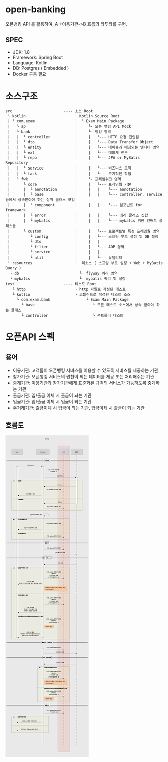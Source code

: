 # open-banking
오픈뱅킹 API 를 활용하여, A->이용기관->B 흐름의 타투타를 구현.

## SPEC
- JDK: 1.8
- Framework: Spring Boot
- Language: Kotlin
- DB: Postgres ( Embedded )
- Docker 구동 필요

# 소스구조
```
src                       ---- 소스 Root
 └ kotlin                      └ Kotlin Source Root
 | └ com.exam                  |  └ Exam Main Package
 |   └ ap                      |     └- 오픈 뱅킹 API Mock
 |   └ bank                    |     └- 뱅킹 영역
 |   |  └ controller           |     |   └--- HTTP 요청 진입점
 |   |  └ dto                  |     |   └--- Data Transfer Object
 |   |  └ entity               |     |   └--- 테이블과 매칭되는 엔티티 영역
 |   |  └ ext                  |     |   └--- 대외계 전문
 |   |  └ repo                 |     |   └--- JPA or MyBatis Repository
 |   |  └ service              |     |   └--- 비즈니스 로직
 |   |  └ task                 |     |   └--- 주기적인 작업
 |   └ fwk                     |     └- 프레임워크 영역
 |      └ core                 |     |   └--- 프레임웤 기본
 |      |  └ annotation        |     |   |    └--- annotation
 |      |  └ base              |     |   |    └--- controller, service 등에서 상속받아야 하는 상위 클래스 모임
 |      |  └ component         |     |   |    └--- 컴포넌트 for framework
 |      |  └ error             |     |   |    └--- 에러 클래스 집합
 |      |  └ mybatis           |     |   |    └--- mybatis 위한 컨버트 클래스들
 |      └ custom               |     |   └--- 프로젝트별 특성 프레임웤 영역
 |         └ config            |     |   └--- 스프링 부트 설정 및 DB 설정
 |         └ dto               |     |   |
 |         └ filter            |     |   └--- AOP 영역
 |         └ service           |     |   |
 |         └ util              |     |   └--- 유틸리티
 └ resources                   └  리소스 ( 스프링 부트 설정 + Web + MyBatis Query )
  └ db                           └  flyway 쿼리 영역
  └ mybatis                      └  mybatis 쿼리 및 설정
test                      ---- 테스트 Root
   └ http                      └ http 파일로 작성된 테스트
   └ kotlin                    └ 코틀린으로 작성된 테스트 소스
     └ com.exam.bank                └ Exam Main Package
       └ base                          └ 모든 테스트 소스에서 상속 받아야 하는 클래스
       └ controller                    └ 콘트롤러 테스트
```

# 오픈API 스펙
## 용어
- 이용기관: 고객들이 오픈뱅킹 서비스를 이용할 수 있도록 서비스를 제공하는 기관
- 참가기관: 오픈뱅킹 서비스의 원천이 되는 데이터를 제공 또는 처리해주는 기관
- 중계기관: 이용기관과 참가기관에게 표준화된 규격의 서비스가 가능하도록 중계하는 기관
- 출금기관: 입/출금 이체 시 출금이 되는 기관
- 입금기관: 입/출금 이체 시 입금이 되는 기관
- 주거래기관: 출금이체 시 입금이 되는 기관, 입금이체 시 출금이 되는 기관

## 흐름도
![all](/docs/flow.png)
